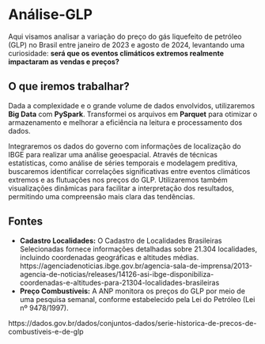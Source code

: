 <!DOCTYPE html>
<html lang="pt-br">
<head>
    <meta charset="utf-8">
 
</head>
<body>

<h1>Análise-GLP</h1>
<p>Aqui visamos analisar a variação do preço do gás liquefeito de petróleo (GLP) no Brasil entre janeiro de 2023 e agosto de 2024, levantando uma curiosidade: <strong>será que os eventos climáticos extremos realmente impactaram as vendas e preços?</strong></p>

<h2>O que iremos trabalhar?</h2>
<p>Dada a complexidade e o grande volume de dados envolvidos, utilizaremos <strong>Big Data</strong> com <strong>PySpark</strong>. Transformei os arquivos em <strong>Parquet</strong> para otimizar o armazenamento e melhorar a eficiência na leitura e processamento dos dados.</p>

<p>Integraremos os dados do governo com informações de localização do IBGE para realizar uma análise geoespacial. Através de técnicas estatísticas, como análise de séries temporais e modelagem preditiva, buscaremos identificar correlações significativas entre eventos climáticos extremos e as flutuações nos preços do GLP. Utilizaremos também visualizações dinâmicas para facilitar a interpretação dos resultados, permitindo uma compreensão mais clara das tendências.</p>

<h2>Fontes</h2>
<ul>
    <li><strong>Cadastro Localidades:</strong> O Cadastro de Localidades Brasileiras Selecionadas fornece informações detalhadas sobre 21.304 localidades, incluindo coordenadas geográficas e altitudes médias.</li>
    https://agenciadenoticias.ibge.gov.br/agencia-sala-de-imprensa/2013-agencia-de-noticias/releases/14126-asi-ibge-disponibiliza-coordenadas-e-altitudes-para-21304-localidades-brasileiras
    <li><strong>Preço Combustíveis:</strong> A ANP monitora os preços do GLP por meio de uma pesquisa semanal, conforme estabelecido pela Lei do Petróleo (Lei nº 9478/1997).</li>
</ul>
https://dados.gov.br/dados/conjuntos-dados/serie-historica-de-precos-de-combustiveis-e-de-glp

</body>
</html>
